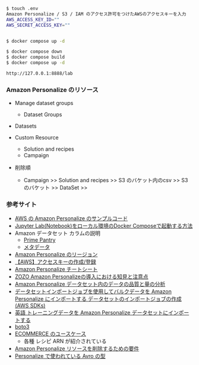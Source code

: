 ```sh
$ touch .env
Amazon Personalize / S3 / IAM のアクセス許可をつけたAWSのアクセスキーを入力
AWS_ACCESS_KEY_ID=""
AWS_SECRET_ACCESS_KEY=""


$ docker compose up -d

$ docker compose down
$ docker compose build
$ docker compose up -d

http://127.0.0.1:8888/lab
```

### Amazon Personalize のリソース

- Manage dataset groups
  - Dataset Groups
- Datasets
- Custom Resource
  - Solution and recipes
  - Campaign

- 削除順
  - Campaign >> Solution and recipes >> S3 のバケット内のcsv >> S3 のバケット >> DataSet >> 



### 参考サイト
- [AWS の Amazon Personalize のサンプルコード](https://github.com/aws-samples/amazon-personalize-samples/blob/a62e726b6b4935939da1ed68a153a1a2a9bd3584/next_steps/core_use_cases/related_items/personalize_aws_similar_items_example.ipynb)
- [Jupyter Lab(Notebook)をローカル環境のDocker Composeで起動する方法](https://dev.classmethod.jp/articles/jupyter-notebook-on-docker-compose/)
- Amazon データセット カラムの説明
  - [Prime Pantry](https://cseweb.ucsd.edu/~jmcauley/datasets/amazon_v2/#:~:text=09%2013%2C%202009%22%20%7D-,%E3%81%A8%E3%82%99%E3%81%93,-revieworID%20-%20%E3%83%AC%E3%83%93%E3%83%A5%E3%83%BC%E6%8B%85%E5%BD%93)
  - [メタデータ](https://cseweb.ucsd.edu/~jmcauley/datasets/amazon_v2/#:~:text=Other%20Sports%22%2C%20%22Dance%22%5D%5D%0A%7D-,where,-asin%20-%20ID%20of)
- [Amazon Personalize のリージョン](https://docs.aws.amazon.com/general/latest/gr/personalize.html)
- [【AWS】アクセスキーの作成/登録](https://qiita.com/ozaki25/items/034f7f8e8ad69adceea7)
- [Amazon Personalize チートシート](https://github.com/aws-samples/amazon-personalize-samples/blob/master/PersonalizeCheatSheet2.0.md)
- [ZOZO Amazon Personalizeの導入における知見と注意点](https://techblog.zozo.com/entry/fashion-tech-news-personalize)
- [Amazon Personalize データセット内のデータの品質と量の分析](https://docs.aws.amazon.com/ja_jp/personalize/latest/dg/analyzing-data.html)
- [データセットインポートジョブを使用してバルクデータを Amazon Personalize にインポートする データセットのインポートジョブの作成 (AWS SDKs)](https://docs.aws.amazon.com/ja_jp/personalize/latest/dg/bulk-data-import-step.html#python-import-ex)
- [英語 トレーニングデータを Amazon Personalize データセットにインポートする](https://docs.aws.amazon.com/personalize/latest/dg/import-data.html)
- [boto3](https://boto3.amazonaws.com/v1/documentation/api/latest/index.html)
- [ECOMMERCE のユースケース](https://docs.aws.amazon.com/ja_jp/personalize/latest/dg/ECOMMERCE-use-cases.html)
  - 各種 レシピ ARN が紹介されている
- [Amazon Personalize リソースを削除するための要件](https://docs.aws.amazon.com/ja_jp/personalize/latest/dg/deleting-resources.html#cleaning-up-custom-resources)
- [Personalize で使われている Avro の型](https://avro.apache.org/docs/1.11.1/specification/)
